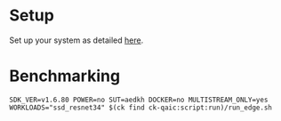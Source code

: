 # Setup
Set up your system as detailed [here](https://github.com/krai/ck-qaic/blob/main/script/setup.aedk/README.md).

# Benchmarking
```
SDK_VER=v1.6.80 POWER=no SUT=aedkh DOCKER=no MULTISTREAM_ONLY=yes WORKLOADS="ssd_resnet34" $(ck find ck-qaic:script:run)/run_edge.sh
```
